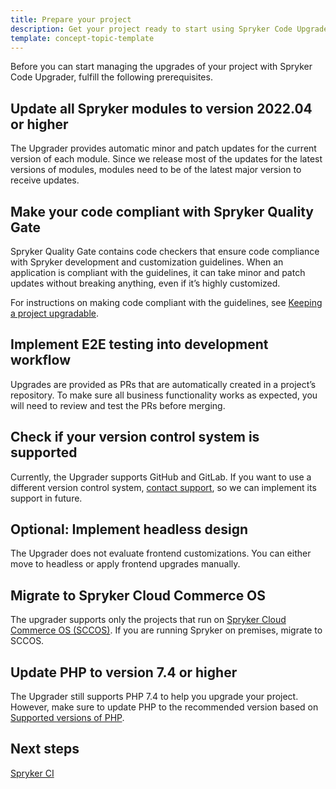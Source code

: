 ```yaml
---
title: Prepare your project
description: Get your project ready to start using Spryker Code Upgrader
template: concept-topic-template
---
```


Before you can start managing the upgrades of your project with Spryker Code Upgrader, fulfill the following prerequisites.

## Update all Spryker modules to version 2022.04 or higher

The Upgrader provides automatic minor and patch updates for the current version of each module. Since we release most of the updates for the latest versions of modules, modules need to be of the latest major version to receive updates.

## Make your code compliant with Spryker Quality Gate

Spryker Quality Gate contains code checkers that ensure code compliance with Spryker development and customization guidelines. When an application is compliant with the guidelines, it can take minor and patch updates without breaking anything, even if it’s highly customized.

For instructions on making code compliant with the guidelines, see [Keeping a project upgradable](/docs/scos/dev/guidelines/keeping-a-project-upgradable/keeping-a-project-upgradable.html).

## Implement E2E testing into development workflow

Upgrades are provided as PRs that are automatically created in a project’s repository. To make sure all business functionality works as expected, you will need to review and test the PRs before merging.

## Check if your version control system is supported

Currently, the Upgrader supports GitHub and GitLab. If you want to use a different version control system, [contact support](https://spryker.force.com/support/s/), so we can implement its support in future.

## Optional: Implement headless design

The Upgrader does not evaluate frontend customizations. You can either move to headless or apply frontend upgrades manually.

## Migrate to Spryker Cloud Commerce OS

The upgrader supports only the projects that run on [Spryker Cloud Commerce OS (SCCOS)](/docs/cloud/dev/spryker-cloud-commerce-os/getting-started-with-the-spryker-cloud-commerce-os.html). If you are running Spryker on premises, migrate to SCCOS.

## Update PHP to version 7.4 or higher

The Upgrader still supports PHP 7.4 to help you upgrade your project. However, make sure to update PHP to the recommended version based on [Supported versions of PHP](/docs/scos/user/intro-to-spryker/whats-new/supported-versions-of-php.html).

## Next steps

[Spryker CI](/docs/paas-plus/dev/onboarding-to-spryker-code-upgrader/spryker-ci.html)
